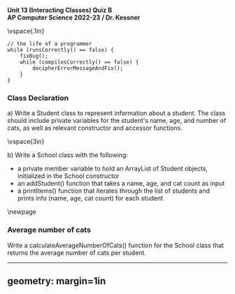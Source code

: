 __Unit 13 (Interacting Classes) Quiz B__  
__AP Computer Science 2022-23 / Dr. Kessner__  

\vspace{.1in}

```
// the life of a programmer
while (runsCorrectly() == false) {
    fixBug();
    while (compilesCorrectly() == false) {
        decipherErrorMessageAndFix();
    }
}
```

### Class Declaration

a) Write a Student class to represent information about a student.  The class
should include private variables for the student's name, age, and number of
cats, as well as relevant constructor and accessor functions.

\vspace{3in}

b) Write a School class with the following:

* a private member variable to hold an ArrayList of Student objects,
  initialized in the School constructor
* an addStudent() function that takes a name, age, and cat count as input
* a printItems() function that iterates through the list of students and prints
  info (name, age, cat count) for each student

\newpage


### Average number of cats

Write a calculateAverageNumberOfCats() function for the School class that
returns the average number of cats per student.






---
geometry: margin=1in
---


